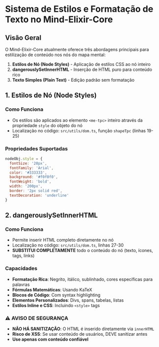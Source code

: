 # Sistema de Estilos e Formatação de Texto no Mind-Elixir-Core

## Visão Geral

O Mind-Elixir-Core atualmente oferece três abordagens principais para estilização de conteúdo nos nós do mapa mental:

1. **Estilos de Nó (Node Styles)** - Aplicação de estilos CSS ao nó inteiro
2. **dangerouslySetInnerHTML** - Inserção de HTML puro para conteúdo rico
3. **Texto Simples (Plain Text)** - Edição padrão sem formatação

## 1. Estilos de Nó (Node Styles)

### Como Funciona
- Os estilos são aplicados ao elemento `<me-tpc>` inteiro através da propriedade `style` do objeto do nó
- Localização no código: `src/utils/dom.ts`, função `shapeTpc` (linhas 19-25)

### Propriedades Suportadas
```javascript
nodeObj.style = {
  fontSize: '20px',
  fontFamily: 'Arial',
  color: '#333333',
  background: '#f0f0f0',
  fontWeight: 'bold',
  width: '200px',
  border: '2px solid red',
  textDecoration: 'underline'
}
```


## 2. dangerouslySetInnerHTML

### Como Funciona
- Permite inserir HTML completo diretamente no nó
- Localização no código: `src/utils/dom.ts`, linhas 27-30
- **SUBSTITUI COMPLETAMENTE** todo o conteúdo do nó (texto, ícones, tags, links)

### Capacidades
- **Formatação Rica**: Negrito, itálico, sublinhado, cores específicas para palavras
- **Fórmulas Matemáticas**: Usando KaTeX
- **Blocos de Código**: Com syntax highlighting
- **Elementos Personalizados**: Divs, spans, tabelas, listas
- **Estilos Inline e CSS**: Incluindo `<style>` tags


### ⚠️ AVISO DE SEGURANÇA
- **NÃO HÁ SANITIZAÇÃO**: O HTML é inserido diretamente via `innerHTML`
- **Risco de XSS**: Se usar conteúdo de usuários, DEVE sanitizar antes
- **Use apenas com conteúdo confiável**

